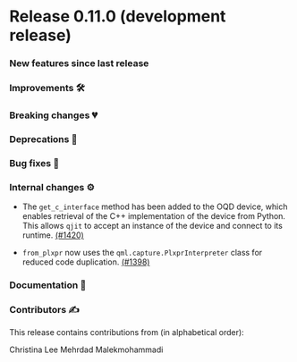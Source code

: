 # Release 0.11.0 (development release)

<h3>New features since last release</h3>

<h3>Improvements 🛠</h3>

<h3>Breaking changes 💔</h3>

<h3>Deprecations 👋</h3>

<h3>Bug fixes 🐛</h3>

<h3>Internal changes ⚙️</h3>

* The `get_c_interface` method has been added to the OQD device, which enables retrieval of the C++
  implementation of the device from Python. This allows `qjit` to accept an instance of the device
  and connect to its runtime.
  [(#1420)](https://github.com/PennyLaneAI/catalyst/pull/1420)

* `from_plxpr` now uses the `qml.capture.PlxprInterpreter` class for reduced code duplication.
  [(#1398)](https://github.com/PennyLaneAI/catalyst/pull/1398)

<h3>Documentation 📝</h3>

<h3>Contributors ✍️</h3>

This release contains contributions from (in alphabetical order):

Christina Lee
Mehrdad Malekmohammadi

